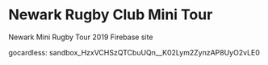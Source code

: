 # Newark Rugby Club Mini Tour
Newark Mini Rugby Tour 2019 Firebase site


gocardless: sandbox_HzxVCHSzQTCbuUQn__K02Lym2ZynzAP8UyO2vLE0
